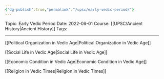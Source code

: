 ```yaml
---
{"dg-publish":true,"permalink":"/upsc/early-vedic-period/"}
---
```


Topic: Early Vedic Period
Date: 2022-06-01
Course: [[UPSC/Ancient History\|Ancient History]]
Tags: 

---



[[Political Organization in Vedic Age\|Political Organization in Vedic Age]]

[[Social Life in Vedic Age\|Social Life in Vedic Age]]

[[Economic Condition in Vedic Age\|Economic Condition in Vedic Age]]

[[Religion in Vedic Times\|Religion in Vedic Times]]
